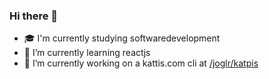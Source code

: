 ### Hi there 👋

- 🎓 I'm currently studying softwaredevelopment
- 🌱 I’m currently learning reactjs
- 🔨 I’m currently working on a kattis.com cli at [/joglr/katpis](https://github.com/joglr/katpis)
